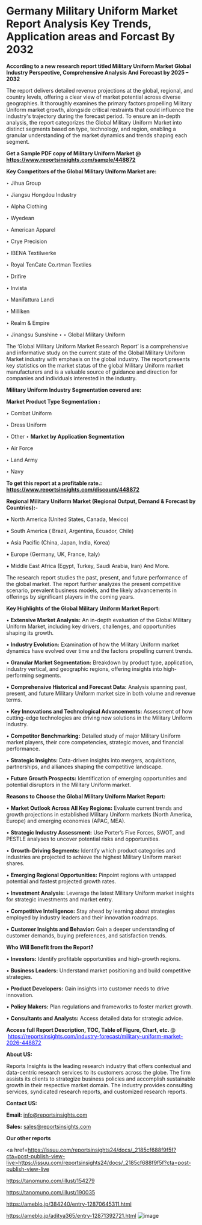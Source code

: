 # Germany Military Uniform Market Report Analysis Key Trends, Application areas and Forcast By 2032

<strong>According to a new research report titled Military Uniform Market Global Industry Perspective, Comprehensive Analysis And Forecast by 2025 – 2032</strong>

The report delivers detailed revenue projections at the global, regional, and country levels, offering a clear view of market potential across diverse geographies. It thoroughly examines the primary factors propelling Military Uniform market growth, alongside critical restraints that could influence the industry's trajectory during the forecast period. To ensure an in-depth analysis, the report categorizes the Global Military Uniform Market into distinct segments based on type, technology, and region, enabling a granular understanding of the market dynamics and trends shaping each segment.

<strong>Get a Sample PDF copy of Military Uniform Market </strong><strong>@<a href=https://www.reportsinsights.com/sample/448872 style=color:#0000ff;> https://www.reportsinsights.com/sample/448872</a></strong></font>

<strong>Key Competitors of the Global Military Uniform Market are:</strong>

‣ Jihua Group

‣ Jiangsu Hongdou Industry

‣ Alpha Clothing

‣ Wyedean

‣ American Apparel

‣ Crye Precision

‣ IBENA Textilwerke

‣ Royal TenCate
 Co.rtman Textiles

‣ Drifire

‣ Invista

‣ Manifattura Landi

‣ Milliken

‣ Realm & Empire

‣ Jinangsu Sunshine
‣ 
‣ Global Military Uniform

The ‘Global Military Uniform Market Research Report’ is a comprehensive and informative study on the current state of the Global Military Uniform Market industry with emphasis on the global industry. The report presents key statistics on the market status of the global Military Uniform market manufacturers and is a valuable source of guidance and direction for companies and individuals interested in the industry.

<strong>Military Uniform Industry Segmentation covered are:</strong>

<strong>Market Product Type Segmentation :</strong>

‣ Combat Uniform

‣ Dress Uniform

‣ Other
‣ 
<strong>Market by Application Segmentation</strong>

‣ Air Force

‣ Land Army

‣ Navy

<strong>To get this report at a profitable rate.: <a href=https://www.reportsinsights.com/discount/448872 style=color:#0000ff;>https://www.reportsinsights.com/discount/448872</a></strong></font>

<strong>Regional Military Uniform Market (Regional Output, Demand &amp; Forecast by Countries):-</strong>

• North America (United States, Canada, Mexico)

• South America ( Brazil, Argentina, Ecuador, Chile)

• Asia Pacific (China, Japan, India, Korea)

• Europe (Germany, UK, France, Italy)

• Middle East Africa (Egypt, Turkey, Saudi Arabia, Iran) And More.

The research report studies the past, present, and future performance of the global market. The report further analyzes the present competitive scenario, prevalent business models, and the likely advancements in offerings by significant players in the coming years.

<strong>Key Highlights of the Global Military Uniform Market Report:</strong>

• <strong>Extensive Market Analysis:</strong> An in-depth evaluation of the Global Military Uniform Market, including key drivers, challenges, and opportunities shaping its growth.

• <strong>Industry Evolution:</strong> Examination of how the Military Uniform market dynamics have evolved over time and the factors propelling current trends.

• <strong>Granular Market Segmentation:</strong> Breakdown by product type, application, industry vertical, and geographic regions, offering insights into high-performing segments.

• <strong>Comprehensive Historical and Forecast Data:</strong> Analysis spanning past, present, and future Military Uniform market size in both volume and revenue terms.

• <strong>Key Innovations and Technological Advancements:</strong> Assessment of how cutting-edge technologies are driving new solutions in the Military Uniform industry.

• <strong>Competitor Benchmarking:</strong> Detailed study of major Military Uniform market players, their core competencies, strategic moves, and financial performance.

• <strong>Strategic Insights:</strong> Data-driven insights into mergers, acquisitions, partnerships, and alliances shaping the competitive landscape.

• <strong>Future Growth Prospects:</strong> Identification of emerging opportunities and potential disruptors in the Military Uniform market.

<strong>Reasons to Choose the Global Military Uniform Market Report:</strong>

• <strong>Market Outlook Across All Key Regions:</strong> Evaluate current trends and growth projections in established Military Uniform markets (North America, Europe) and emerging economies (APAC, MEA).

• <strong>Strategic Industry Assessment:</strong> Use Porter’s Five Forces, SWOT, and PESTLE analyses to uncover potential risks and opportunities.

• <strong>Growth-Driving Segments:</strong> Identify which product categories and industries are projected to achieve the highest Military Uniform market shares.

• <strong>Emerging Regional Opportunities:</strong> Pinpoint regions with untapped potential and fastest projected growth rates.

• <strong>Investment Analysis:</strong> Leverage the latest Military Uniform market insights for strategic investments and market entry.

• <strong>Competitive Intelligence:</strong> Stay ahead by learning about strategies employed by industry leaders and their innovation roadmaps.

• <strong>Customer Insights and Behavior:</strong> Gain a deeper understanding of customer demands, buying preferences, and satisfaction trends.

<strong>Who Will Benefit from the Report?</strong>

• <strong>Investors:</strong> Identify profitable opportunities and high-growth regions.

• <strong>Business Leaders:</strong> Understand market positioning and build competitive strategies.

• <strong>Product Developers:</strong> Gain insights into customer needs to drive innovation.

• <strong>Policy Makers:</strong> Plan regulations and frameworks to foster market growth.

• <strong>Consultants and Analysts:</strong> Access detailed data for strategic advice.
</ul>
<strong>Access full Report Description, TOC, Table of Figure, Chart, etc. </strong>@  <a href=https://reportsinsights.com/industry-forecast/military-uniform-market-2026-448872 style=color:#0000ff;>https://reportsinsights.com/industry-forecast/military-uniform-market-2026-448872</a></font>

<strong><strong>About US</strong>:</strong>

Reports Insights is the leading research industry that offers contextual and data-centric research services to its customers across the globe. The firm assists its clients to strategize business policies and accomplish sustainable growth in their respective market domain. The industry provides consulting services, syndicated research reports, and customized research reports.

<strong>Contact US:</strong>

<p class=""""><b>Email:</b> <a href=mailto:info@reportsinsights.com>info@reportsinsights.com</a></p>
<p class=""""><b>Sales:</b> <a href=mailto:sales@reportsinsights.com>sales@reportsinsights.com</a></p>

<strong>Our other reports</strong>

<a href=https://issuu.com/reportsinsights24/docs/_2185cf688f9f5f?cta=post-publish-view-live>https://issuu.com/reportsinsights24/docs/_2185cf688f9f5f?cta=post-publish-view-live</a>

<a href=https://tanomuno.com/illust/154279>https://tanomuno.com/illust/154279</a>

<a href=https://tanomuno.com/illust/190035>https://tanomuno.com/illust/190035</a>

<a href=https://ameblo.jp/384240/entry-12870645311.html>https://ameblo.jp/384240/entry-12870645311.html</a>

<a href=https://ameblo.jp/aditya365/entry-12871392721.html>https://ameblo.jp/aditya365/entry-12871392721.html</a>
![image](https://github.com/user-attachments/assets/f8898296-2e17-4660-b64d-8c1e2bea6aa2)

